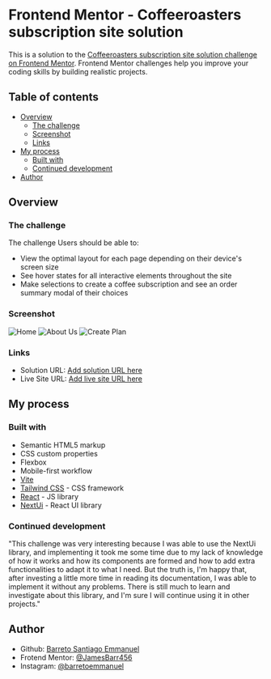 # Frontend Mentor - Coffeeroasters subscription site solution

This is a solution to the [Coffeeroasters subscription site solution challenge on Frontend Mentor](https://www.frontendmentor.io/challenges/coffeeroasters-subscription-site-5Fc26HVY6). Frontend Mentor challenges help you improve your coding skills by building realistic projects.

## Table of contents

- [Overview](#overview)
  - [The challenge](#the-challenge)
  - [Screenshot](#screenshot)
  - [Links](#links)
- [My process](#my-process)
  - [Built with](#built-with)
  - [Continued development](#continued-development)
- [Author](#author)

## Overview

### The challenge

The challenge
Users should be able to:

- View the optimal layout for each page depending on their device's screen size
- See hover states for all interactive elements throughout the site
- Make selections to create a coffee subscription and see an order summary modal of their choices

### Screenshot

![Home](./public/Home.png)
![About Us](./public/about.png)
![Create Plan](./public/plan.png)

### Links

- Solution URL: [Add solution URL here](https://github.com/JamesBarr456/CoffeRoaster)
- Live Site URL: [Add live site URL here](https://cofferoasterweb.netlify.app/)

## My process

### Built with

- Semantic HTML5 markup
- CSS custom properties
- Flexbox
- Mobile-first workflow
- [Vite](https://vitejs.dev/)
- [Tailwind CSS](https://tailwindcss.com/) - CSS framework
- [React](https://reactjs.org/) - JS library
- [NextUi](https://nextui.org/) - React UI library

### Continued development

"This challenge was very interesting because I was able to use the NextUi library, and implementing it took me some time due to my lack of knowledge of how it works and how its components are formed and how to add extra functionalities to adapt it to what I need. But the truth is, I'm happy that, after investing a little more time in reading its documentation, I was able to implement it without any problems. There is still much to learn and investigate about this library, and I'm sure I will continue using it in other projects."

## Author

- Github: [Barreto Santiago Emmanuel](https://github.com/JamesBarr456)
- Frotend Mentor: [@JamesBarr456](https://www.frontendmentor.io/profile/JamesBarr456)
- Instagram: [@barretoemmanuel](https://www.instagram.com/barretoemmanuel/)
